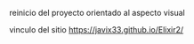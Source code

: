 reinicio del proyecto orientado al aspecto visual

vinculo del sitio
https://javix33.github.io/Elixir2/